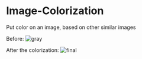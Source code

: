 # Image-Colorization
Put color on an image, based on other similar images

Before: 
![gray](https://user-images.githubusercontent.com/32797979/151014274-8fddd376-2ad6-41aa-bafc-f4ba85256b56.jpg)

After the colorization:
![final](https://user-images.githubusercontent.com/32797979/151014336-4ba67e54-333d-4751-951f-f0e4995fbbe9.jpg)

